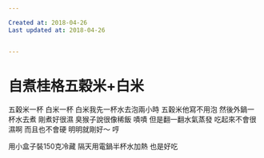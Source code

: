 ```yaml
---

Created at: 2018-04-26
Last updated at: 2018-04-26


---
```


# 自煮桂格五穀米+白米


五穀米一杯
白米一杯
白米我先一杯水去泡兩小時
五穀米他寫不用泡
然後外鍋一杯水去煮
剛煮好很濕
臭猴子說很像稀飯
嘖嘖
但是翻一翻水氣蒸發
吃起來不會很濕啊
而且也不會硬
明明就剛好～
哼

用小盒子裝150克冷藏
隔天用電鍋半杯水加熱
也是好吃

